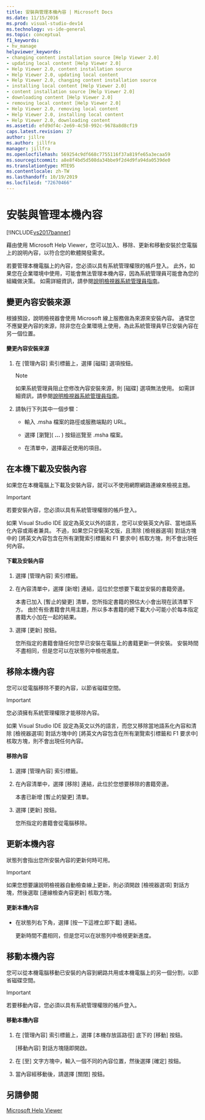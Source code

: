 ```yaml
---
title: 安裝與管理本機內容 | Microsoft Docs
ms.date: 11/15/2016
ms.prod: visual-studio-dev14
ms.technology: vs-ide-general
ms.topic: conceptual
f1_keywords:
- hv_manage
helpviewer_keywords:
- changing content installation source [Help Viewer 2.0]
- updating local content [Help Viewer 2.0]
- Help Viewer 2.0, content installation source
- Help Viewer 2.0, updating local content
- Help Viewer 2.0, changing content installation source
- installing local content [Help Viewer 2.0]
- content installation source [Help Viewer 2.0]
- downloading content [Help Viewer 2.0]
- removing local content [Help Viewer 2.0]
- Help Viewer 2.0, removing local content
- Help Viewer 2.0, installing local content
- Help Viewer 2.0, downloading content
ms.assetid: efd9df4c-2e69-4c50-992c-9678a8d8cf19
caps.latest.revision: 27
author: jillre
ms.author: jillfra
manager: jillfra
ms.openlocfilehash: 569254c9df668c7755116f37a819fe65a3ecaa59
ms.sourcegitcommit: a8e8f4bd5d508da34bbe9f2d4d9fa94da0539de0
ms.translationtype: MTE95
ms.contentlocale: zh-TW
ms.lasthandoff: 10/19/2019
ms.locfileid: "72670466"
---
```

# <a name="install-and-manage-local-content"></a>安裝與管理本機內容
[!INCLUDE[vs2017banner](../includes/vs2017banner.md)]

藉由使用 Microsoft Help Viewer，您可以加入、移除、更新和移動安裝於您電腦上的說明內容，以符合您的軟體開發需求。

 若要管理本機電腦上的內容，您必須以具有系統管理權限的帳戶登入。 此外，如果您在企業環境中使用，可能會無法管理本機內容，因為系統管理員可能會為您的組織做決策。 如需詳細資訊，請參閱[說明檢視器系統管理員指南](../ide/help-viewer-administrator-guide.md)。

## <a name="changing-the-content-installation-source"></a>變更內容安裝來源
 根據預設，說明檢視器會使用 Microsoft 線上服務做為來源來安裝內容。 通常您不應變更內容的來源，除非您在企業環境上使用，為此系統管理員早已安裝內容在另一個位置。

#### <a name="to-change-the-content-installation-source"></a>變更內容安裝來源

1. 在 [管理內容]  索引標籤上，選擇 [磁碟]  選項按鈕。

    > [!NOTE]
    > 如果系統管理員阻止您修改內容安裝來源，則 [磁碟]  選項無法使用。 如需詳細資訊，請參閱[說明檢視器系統管理員指南](../ide/help-viewer-administrator-guide.md)。

2. 請執行下列其中一個步驟：

    - 輸入 .msha 檔案的路徑或服務端點的 URL。

    - 選擇 [瀏覽]\( **...** ) 按鈕巡覽至 .msha 檔案。

    - 在清單中，選擇最近使用的項目。

## <a name="download-and-install-content-locally"></a>在本機下載及安裝內容
 如果您在本機電腦上下載及安裝內容，就可以不使用網際網路連線來檢視主題。

> [!IMPORTANT]
> 若要安裝內容，您必須以具有系統管理權限的帳戶登入。

 如果 Visual Studio IDE 設定為英文以外的語言，您可以安裝英文內容、當地語系化內容或兩者兼具。 不過，如果您只安裝英文版，且清除 [檢視器選項]  對話方塊中的 [將英文內容包含在所有瀏覽索引標籤和 F1 要求中]  核取方塊，則不會出現任何內容。

#### <a name="to-download-and-install-content"></a>下載及安裝內容

1. 選擇 [管理內容]  索引標籤。

2. 在內容清單中，選擇 [新增]  連結，這位於您想要下載並安裝的書籍旁邊。

     本書已加入 [暫止的變更]  清單，您所指定書籍的預估大小會出現在該清單下方。 由於有些書籍會共用主題，所以多本書籍的總下載大小可能小於每本指定書籍大小加在一起的結果。

3. 選擇 [更新]  按鈕。

     您所指定的書籍會隨任何您早已安裝在電腦上的書籍更新一併安裝。 安裝時間不盡相同，但是您可以在狀態列中檢視進度。

## <a name="removing-local-content"></a>移除本機內容
 您可以從電腦移除不要的內容，以節省磁碟空間。

> [!IMPORTANT]
> 您必須擁有系統管理權限才能移除內容。

 如果 Visual Studio IDE 設定為英文以外的語言，而您又移除當地語系化內容和清除 [檢視器選項]  對話方塊中的 [將英文內容包含在所有瀏覽索引標籤和 F1 要求中]  核取方塊，則不會出現任何內容。

#### <a name="to-remove-content"></a>移除內容

1. 選擇 [管理內容]  索引標籤。

2. 在內容清單中，選擇 [移除]  連結，此位於您想要移除的書籍旁邊。

     本書已新增 [暫止的變更]  清單。

3. 選擇 [更新]  按鈕。

     您所指定的書籍會從電腦移除。

## <a name="updating-local-content"></a>更新本機內容
 狀態列會指出您所安裝內容的更新何時可用。

> [!IMPORTANT]
> 如果您想要讓說明檢視器自動檢查線上更新，則必須開啟 [檢視器選項]  對話方塊，然後選取 [連線檢查內容更新]  核取方塊。

#### <a name="to-update-local-content"></a>更新本機內容

- 在狀態列右下角，選擇 [按一下這裡立即下載]  連結。

  更新時間不盡相同，但是您可以在狀態列中檢視更新進度。

## <a name="moving-local-content"></a>移動本機內容
 您可以從本機電腦移動已安裝的內容到網路共用或本機電腦上的另一個分割，以節省磁碟空間。

> [!IMPORTANT]
> 若要移動內容，您必須以具有系統管理權限的帳戶登入。

#### <a name="to-move-local-content"></a>移動本機內容

1. 在 [管理內容]  索引標籤上，選擇 [本機存放區路徑]  底下的 [移動]  按鈕。

     [移動內容]  對話方塊隨即開啟。

2. 在 [至]  文字方塊中，輸入一個不同的內容位置，然後選擇 [確定]  按鈕。

3. 當內容經移動後，請選擇 [關閉]  按鈕。

## <a name="see-also"></a>另請參閱
 [Microsoft Help Viewer](../ide/microsoft-help-viewer.md)
